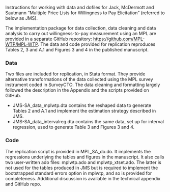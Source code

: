 Instructions for working with data and dofiles for Jack, McDermott and Sautmann “Multiple Price Lists for Willingness to Pay Elicitation” (referred to below as JMS).

The implementation package for data collection, data cleaning and data analysis to carry out willingness-to-pay measurement using an MPL are provided in a separate GitHub repository: https://github.com/MPL-WTP/MPL-WTP. The data and code provided for replication reproduces Tables 2, 3 and A.1 and Figures 3 and 4 in the published manuscript.

### Data
Two files are included for replication, in Stata format. They provide alternative transformations of the data collected using the MPL survey instrument coded in SurveyCTO. The data cleaning and formatting largely followed the description in the Appendix and the scripts provided on GitHub.

- JMS-SA_data_mplwtp.dta contains the reshaped data to generate Tables 2 and A.1 and implement the estimation strategy described in JMS.
- JMS-SA_data_intervalreg.dta contains the same data, set up for interval regression, used to generate Table 3 and Figures 3 and 4.

### Code
The replication script is provided in MPL_SA_do.do. It implements the regressions underlying the tables and figures in the manuscript. It also calls two user-written ado files: mplwtp.ado and mplwtp_xtset.ado. The latter is not used for the tables produced in JMS but is required to implement the bootstrapped standard errors option in mplwtp, and so is provided for completeness. Additional discussion is available in the technical appendix and GitHub repo.  
